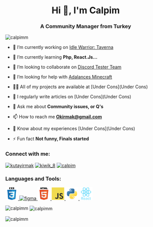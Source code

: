 <h1 align="center">Hi 👋, I'm Calpim</h1>
<h3 align="center">A Community Manager from Turkey</h3>

<p align="left"> <img src="https://komarev.com/ghpvc/?username=calpimm&label=Profile%20views&color=0e75b6&style=flat" alt="calpimm" /> </p>

- 🔭 I’m currently working on [Idle Warrior: Taverna](https://lamronstudio.com)

- 🌱 I’m currently learning **Php, React.Js...**

- 👯 I’m looking to collaborate on [Discord Tester Team](https://support.discord.com/)

- 🤝 I’m looking for help with [Adalances Minecraft](https://discord.gg/adalances)

- 👨‍💻 All of my projects are available at [Under Cons](Under Cons)

- 📝 I regularly write articles on [Under Cons](Under Cons)

- 💬 Ask me about **Community issues, or Q's**

- 📫 How to reach me **Okirmak@gmail.com**

- 📄 Know about my experiences [Under Cons](Under Cons)

- ⚡ Fun fact **Not funny, Finals started**

<h3 align="left">Connect with me:</h3>
<p align="left">
<a href="https://linkedin.com/in/kutayirmak" target="blank"><img align="center" src="https://raw.githubusercontent.com/rahuldkjain/github-profile-readme-generator/master/src/images/icons/Social/linked-in-alt.svg" alt="kutayirmak" height="30" width="40" /></a>
<a href="https://instagram.com/kiwik_8" target="blank"><img align="center" src="https://raw.githubusercontent.com/rahuldkjain/github-profile-readme-generator/master/src/images/icons/Social/instagram.svg" alt="kiwik_8" height="30" width="40" /></a>
<a href="https://www.youtube.com/c/calpim" target="blank"><img align="center" src="https://raw.githubusercontent.com/rahuldkjain/github-profile-readme-generator/master/src/images/icons/Social/youtube.svg" alt="calpim" height="30" width="40" /></a>
</p>

<h3 align="left">Languages and Tools:</h3>
<p align="left"> <a href="https://www.w3schools.com/css/" target="_blank" rel="noreferrer"> <img src="https://raw.githubusercontent.com/devicons/devicon/master/icons/css3/css3-original-wordmark.svg" alt="css3" width="40" height="40"/> </a> <a href="https://www.figma.com/" target="_blank" rel="noreferrer"> <img src="https://www.vectorlogo.zone/logos/figma/figma-icon.svg" alt="figma" width="40" height="40"/> </a> <a href="https://www.w3.org/html/" target="_blank" rel="noreferrer"> <img src="https://raw.githubusercontent.com/devicons/devicon/master/icons/html5/html5-original-wordmark.svg" alt="html5" width="40" height="40"/> </a> <a href="https://developer.mozilla.org/en-US/docs/Web/JavaScript" target="_blank" rel="noreferrer"> <img src="https://raw.githubusercontent.com/devicons/devicon/master/icons/javascript/javascript-original.svg" alt="javascript" width="40" height="40"/> </a> <a href="https://www.python.org" target="_blank" rel="noreferrer"> <img src="https://raw.githubusercontent.com/devicons/devicon/master/icons/python/python-original.svg" alt="python" width="40" height="40"/> </a> <a href="https://reactjs.org/" target="_blank" rel="noreferrer"> <img src="https://raw.githubusercontent.com/devicons/devicon/master/icons/react/react-original-wordmark.svg" alt="react" width="40" height="40"/> </a> </p>

<p><img align="left" src="https://github-readme-stats.vercel.app/api/top-langs?username=calpimm&show_icons=true&locale=en&layout=compact" alt="calpimm" /></p>

<p>&nbsp;<img align="center" src="https://github-readme-stats.vercel.app/api?username=calpimm&show_icons=true&locale=en" alt="calpimm" /></p>

<p><img align="center" src="https://github-readme-streak-stats.herokuapp.com/?user=calpimm&" alt="calpimm" /></p>
